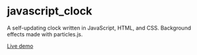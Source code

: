 # javascript_clock
A self-updating clock written in JavaScript, HTML, and CSS. Background effects made with particles.js.

[Live demo](joshua-petrey.github.io/javascript_clock)
